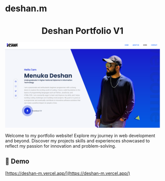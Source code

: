 # deshan.m
<h1 align="center" id="title">Deshan Portfolio V1</h1>

![Preview](./images/image.png)

<p id="description">Welcome to my portfolio website! Explore my journey in web development and beyond. Discover my projects skills and experiences showcased to reflect my passion for innovation and problem-solving.</p>

<h2>🚀 Demo</h2>

[https://deshan-m.vercel.app/](https://deshan-m.vercel.app/)
